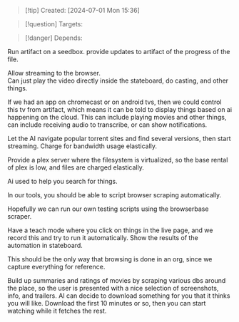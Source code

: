 
>[!tip] Created: [2024-07-01 Mon 15:36]

>[!question] Targets: 

>[!danger] Depends: 

Run artifact on a seedbox.
provide updates to artifact of the progress of the file.

Allow streaming to the browser.  
Can just play the video directly inside the stateboard, do casting, and other things.

If we had an app on chromecast or on android tvs, then we could control this tv from artifact, which means it can be told to display things based on ai happening on the cloud.  This can include playing movies and other things, can include receiving audio to transcribe, or can show notifications.

Let the AI navigate popular torrent sites and find several versions, then start streaming.
Charge for bandwidth usage elastically.

Provide a plex server where the filesystem is virtualized, so the base rental of plex is low, and files are charged elastically.

Ai used to help you search for things.


In our tools, you should be able to script browser scraping automatically.

Hopefully we can run our own testing scripts using the browserbase scraper.

Have a teach mode where you click on things in the live page, and we record this and try to run it automatically.  Show the results of the automation in stateboard.

This should be the only way that browsing is done in an org, since we capture everything for reference.

Build up summaries and ratings of movies by scraping various dbs around the place, so the user is presented with a nice selection of screenshots, info, and trailers.
AI can decide to download something for you that it thinks you will like.
Download the first 10 minutes or so, then you can start watching while it fetches the rest.
